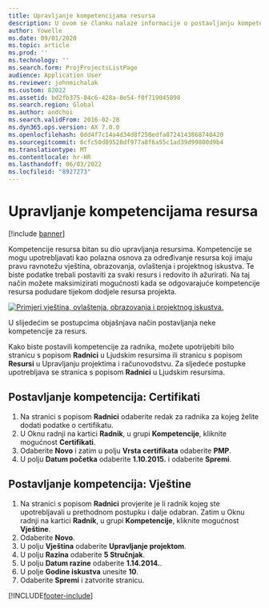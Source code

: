 ```yaml
---
title: Upravljanje kompetencijama resursa
description: U ovom se članku nalaze informacije o postavljanju kompetencija za resurse projekta.
author: Yowelle
ms.date: 09/01/2020
ms.topic: article
ms.prod: ''
ms.technology: ''
ms.search.form: ProjProjectsListPage
audience: Application User
ms.reviewer: johnmichalak
ms.custom: 82022
ms.assetid: bd2fb375-84c6-428a-8e54-f0f719045898
ms.search.region: Global
ms.author: andchoi
ms.search.validFrom: 2016-02-28
ms.dyn365.ops.version: AX 7.0.0
ms.openlocfilehash: 0dd4f7c14a4d34d8f250edfa8724143868740420
ms.sourcegitcommit: 6cfc50d89528df977a8f6a55c1ad39d99800d9b4
ms.translationtype: MT
ms.contentlocale: hr-HR
ms.lasthandoff: 06/03/2022
ms.locfileid: "8927273"
---
```

# <a name="manage-resource-competencies"></a>Upravljanje kompetencijama resursa

[!include [banner](../includes/banner.md)]

Kompetencije resursa bitan su dio upravljanja resursima. Kompetencije se mogu upotrebljavati kao polazna osnova za određivanje resursa koji imaju pravu ravnotežu vještina, obrazovanja, ovlaštenja i projektnog iskustva. Te biste podatke trebali postaviti za svaki resurs i redovito ih ažurirati. Na taj način možete maksimizirati mogućnosti kada se odgovarajuće kompetencije resursa podudare tijekom dodjele resursa projekta.

[![Primjeri vještina, ovlaštenja, obrazovanja i projektnog iskustva.](./media/projectresourcing06-1024x383.jpg)](./media/projectresourcing06.jpg)

U slijedećim se postupcima objašnjava način postavljanja neke kompetencije za resurs.

Kako biste postavili kompetencije za radnika, možete upotrijebiti bilo stranicu s popisom **Radnici** u Ljudskim resursima ili stranicu s popisom **Resursi** u Upravljanju projektima i računovodstvu. Za sljedeće postupke upotrebljava se stranica s popisom **Radnici** u Ljudskim resursima.

## <a name="set-up-competencies-certificates"></a>Postavljanje kompetencija: Certifikati

1. Na stranici s popisom **Radnici** odaberite redak za radnika za kojeg želite dodati podatke o certifikatu.
2. U Oknu radnji na kartici **Radnik**, u grupi **Kompetencije**, kliknite mogućnost **Certifikati**.
3. Odaberite **Novo** i zatim u polju **Vrsta certifikata** odaberite **PMP**.
4. U polju **Datum početka** odaberite **1.10.2015.** i odaberite **Spremi**.

## <a name="set-up-competencies-skills"></a>Postavljanje kompetencija: Vještine

1. Na stranici s popisom **Radnici** provjerite je li radnik kojeg ste upotrebljavali u prethodnom postupku i dalje odabran. Zatim u Oknu radnji na kartici **Radnik**, u grupi **Kompetencije**, kliknite mogućnost **Vještine**.
2. Odaberite **Novo**.
3. U polju **Vještina** odaberite **Upravljanje projektom**.
4. U polju **Razina** odaberite **5 Stručnjak**.
5. U polju **Datum razine** odaberite **1.14.2014.**.
6. U polje **Godine iskustva** unesite **10**.
7. Odaberite **Spremi** i zatvorite stranicu.


[!INCLUDE[footer-include](../includes/footer-banner.md)]